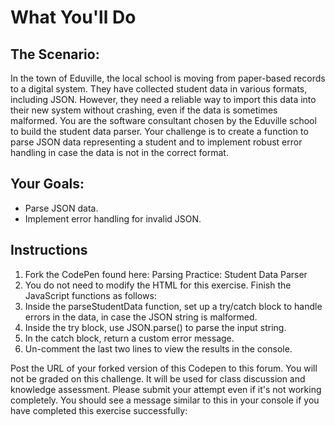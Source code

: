 # What You'll Do

## The Scenario:
In the town of Eduville, the local school is moving from paper-based records to a digital system. They have collected student data in various formats, including JSON. However, they need a reliable way to import this data into their new system without crashing, even if the data is sometimes malformed.
You are the software consultant chosen by the Eduville school to build the student data parser. Your challenge is to create a function to parse JSON data representing a student and to implement robust error handling in case the data is not in the correct format.


## Your Goals:
- Parse JSON data.
- Implement error handling for invalid JSON.


## Instructions
1. Fork the CodePen found here: Parsing Practice: Student Data Parser
2. You do not need to modify the HTML for this exercise. Finish the JavaScript functions as follows:
3. Inside the parseStudentData function, set up a try/catch block to handle errors in the data, in case the JSON string is malformed.
4. Inside the try block, use JSON.parse() to parse the input string.
5. In the catch block, return a custom error message.
6. Un-comment the last two lines to view the results in the console.


Post the URL of your forked version of this Codepen to this forum.
You will not be graded on this challenge. It will be used for class discussion and knowledge assessment. Please submit your attempt even if it's not working completely.
You should see a message similar to this in your console if you have completed this exercise successfully: